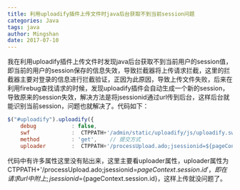```yaml
---
title: 利用uploadify插件上传文件时java后台获取不到当前session问题
categories: Java
tags: java
author: Mingshan
date: 2017-07-10
---
```

我在利用uploadify插件上传文件时发现java后台获取不到当前用户的session值，即当前的用户的session保存的信息失效，导致拦截器将上传请求拦截，这里的拦截器主要对登录的信息进行拦截验证，正因为此原因，导致上传文件失败，后来在利用firebug查找请求的时候，发现uploadify插件会自动生成一个新的session，导致原来的session失效，解决方法是将jsessionid通过url传到后台，这样后台就能识别当前session，问题也就解决了。代码如下：

```javascript
$("#uploadify").uploadify({
	debug			: false,
	swf 			:  CTPPATH+'/admin/static/uploadify/js/uploadify.swf',	//swf文件路径
	method			: 'get',	// 提交方式
	uploader		:  CTPPATH+'/processUpload.ado;jsessionid=${pageContext.session.id}', // 服务器端处理该上传请求的程序(servlet, struts2-Action)   )};

```
  代码中有许多属性这里没有贴出来，这里主要看uploader属性，uploader属性为CTPPATH+'/processUpload.ado;jsessionid=${pageContext.session.id}'，即在请求url中附上
;jsessionid=${pageContext.session.id}，这样上传就没问题了。
